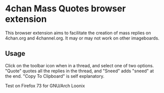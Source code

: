 # 4chan Mass Quotes browser extension

This browser extension aims to facilitate the creation of mass replies on 4chan.org and 4channel.org. It may or may not work on other imageboards.

## Usage

Click on the toolbar icon when in a thread, and select one of two options. "Quote" quotes all the replies in the thread, and "Sneed" adds "sneed" at the end. "Copy To Clipboard" is self explanatory.

Test on Firefox 73 for GNU/Arch Loonix